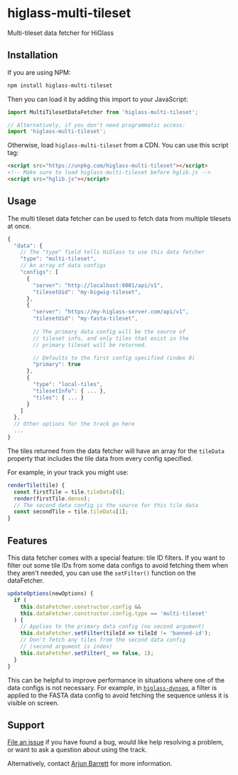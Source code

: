 # higlass-multi-tileset
Multi-tileset data fetcher for HiGlass

## Installation

If you are using NPM:
```sh
npm install higlass-multi-tileset
```

Then you can load it by adding this import to your JavaScript:

```js
import MultiTilesetDataFetcher from 'higlass-multi-tileset';

// Alternatively, if you don't need programmatic access:
import 'higlass-multi-tileset';
```

Otherwise, load `higlass-multi-tileset` from a CDN. You can use this script tag:

```html
<script src="https://unpkg.com/higlass-multi-tileset"></script>
<!-- Make sure to load higlass-multi-tileset before hglib.js -->
<script src="hglib.js"></script>
```

## Usage

The multi tileset data fetcher can be used to fetch data from multiple tilesets at once.

```js
{
  "data": {
    // The "type" field tells HiGlass to use this data fetcher
    "type": "multi-tileset",
    // An array of data configs 
    "configs": [
      {
        "server": "http://localhost:8001/api/v1",
        "tilesetUid": "my-bigwig-tileset",
      },
      {
        "server": "https://my-higlass-server.com/api/v1",
        "tilesetUid": "my-fasta-tileset",
        
        // The primary data config will be the source of
        // tileset info, and only tiles that exist in the
        // primary tileset will be returned.

        // Defaults to the first config specified (index 0)
        "primary": true
      },
      {
        "type": "local-tiles",
        "tilesetInfo": { ... },
        "tiles": { ... }
      }
    ]
  },
  // Other options for the track go here
  ...
}
```

The tiles returned from the data fetcher will have an array for the `tileData` property that includes the tile data from every config specified.

For example, in your track you might use:

```js
renderTile(tile) {
  const firstTile = tile.tileData[0];
  render(firstTile.dense);
  // The second data config is the source for this tile data
  const secondTile = tile.tileData[1];
}
```

## Features

This data fetcher comes with a special feature: tile ID filters. If you want to filter out some tile IDs from some data configs to avoid fetching them when they aren't needed, you can use the `setFilter()` function on the dataFetcher.

```js
updateOptions(newOptions) {
  if (
    this.dataFetcher.constructor.config &&
    this.dataFetcher.constructor.config.type == 'multi-tileset'
  ) {
    // Applies to the primary data config (no second argument)
    this.dataFetcher.setFilter(tileId => tileId != 'banned-id');
    // Don't fetch any tiles from the second data config
    // (second argument is index)
    this.dataFetcher.setFilter(_ => false, 1);
  }
}
```

This can be helpful to improve performance in situations where one of the data configs is not necessary. For example, in [`higlass-dynseq`](https://github.com/kundajelab/higlass-dynseq), a filter is applied to the FASTA data config to avoid fetching the sequence unless it is visible on screen.

## Support
[File an issue](https://github.com/kundajelab/higlass-multi-tileset/issues) if you have found a bug, would like help resolving a problem, or want to ask a question about using the track.

Alternatively, contact [Arjun Barrett](https://github.com/101arrowz) for more information.